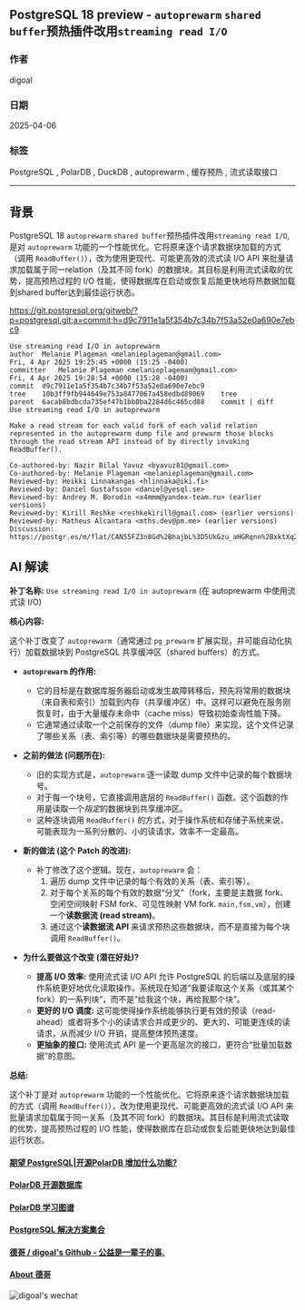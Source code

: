 ## PostgreSQL 18 preview - `autoprewarm` `shared buffer`预热插件改用`streaming read I/O`  
                                                                                                                                                                
### 作者                                                                                                                                    
digoal                                                                                                                                    
                                                                                                                                           
### 日期                                                                                                                                         
2025-04-06                                                                                                                                   
                                                                                                                                        
### 标签                                                                                                                                      
PostgreSQL , PolarDB , DuckDB , autoprewarm , 缓存预热 , 流式读取接口  
                                                                                                                                                               
----                                                                                                                                        
                                                                                                                                                      
## 背景       
  
PostgreSQL 18 `autoprewarm` `shared buffer`预热插件改用`streaming read I/O`, 是对 `autoprewarm` 功能的一个性能优化。它将原来逐个请求数据块加载的方式（调用 `ReadBuffer()`），改为使用更现代、可能更高效的流式读 I/O API 来批量请求加载属于同一relation（及其不同 fork）的数据块。其目标是利用流式读取的优势，提高预热过程的 I/O 性能，使得数据库在启动或恢复后能更快地将热数据加载到shared buffer达到最佳运行状态。  
  
https://git.postgresql.org/gitweb/?p=postgresql.git;a=commit;h=d9c7911e1a5f354b7c34b7f53a52e0a690e7ebc9  
```  
Use streaming read I/O in autoprewarm  
author	Melanie Plageman <melanieplageman@gmail.com>	  
Fri, 4 Apr 2025 19:25:45 +0000 (15:25 -0400)  
committer	Melanie Plageman <melanieplageman@gmail.com>	  
Fri, 4 Apr 2025 19:28:54 +0000 (15:28 -0400)  
commit	d9c7911e1a5f354b7c34b7f53a52e0a690e7ebc9  
tree	10b3ff9fb944649e753a8477067a458edbd89069	tree  
parent	6acab8bdbcda735ef47b1bb0ba2284d6c465cd88	commit | diff  
Use streaming read I/O in autoprewarm  
  
Make a read stream for each valid fork of each valid relation  
represented in the autoprewarm dump file and prewarm those blocks  
through the read stream API instead of by directly invoking  
ReadBuffer().  
  
Co-authored-by: Nazir Bilal Yavuz <byavuz81@gmail.com>  
Co-authored-by: Melanie Plageman <melanieplageman@gmail.com>  
Reviewed-by: Heikki Linnakangas <hlinnaka@iki.fi>  
Reviewed-by: Daniel Gustafsson <daniel@yesql.se>  
Reviewed-by: Andrey M. Borodin <x4mmm@yandex-team.ru> (earlier versions)  
Reviewed-by: Kirill Reshke <reshkekirill@gmail.com> (earlier versions)  
Reviewed-by: Matheus Alcantara <mths.dev@pm.me> (earlier versions)  
Discussion: https://postgr.es/m/flat/CAN55FZ3n8Gd%2BhajbL%3D5UkGzu_aHGRqnn%2BxktXq2fuds%3D1AOR6Q%40mail.gmail.com  
```  
    
## AI 解读    
    
**补丁名称:** `Use streaming read I/O in autoprewarm` (在 autoprewarm 中使用流式读 I/O)  
  
**核心内容:**  
  
这个补丁改变了 `autoprewarm`（通常通过 `pg_prewarm` 扩展实现，并可能自动化执行）加载数据块到 PostgreSQL 共享缓冲区（shared buffers）的方式。  
  
*   **`autoprewarm` 的作用:**  
    *   它的目标是在数据库服务器启动或发生故障转移后，预先将常用的数据块（来自表和索引）加载到内存（共享缓冲区）中。这样可以避免在服务刚恢复时，由于大量缓存未命中（cache miss）导致初始查询性能下降。  
    *   它通常通过读取一个之前保存的文件（dump file）来实现，这个文件记录了哪些关系（表、索引等）的哪些数据块是需要预热的。  
  
*   **之前的做法 (问题所在):**  
    *   旧的实现方式是，`autoprewarm` 逐一读取 dump 文件中记录的每个数据块号。  
    *   对于每一个块号，它直接调用底层的 `ReadBuffer()` 函数。这个函数的作用是读取一个*指定*的数据块到共享缓冲区。  
    *   这种逐块调用 `ReadBuffer()` 的方式，对于操作系统和存储子系统来说，可能表现为一系列分散的、小的读请求，效率不一定最高。  
  
*   **新的做法 (这个 Patch 的改进):**  
    *   补丁修改了这个逻辑。现在，`autoprewarm` 会：  
        1.  遍历 dump 文件中记录的每个有效的关系（表、索引等）。  
        2.  对于每个关系的每个有效的数据“分叉”（fork，主要是主数据 fork、空闲空间映射 FSM fork、可见性映射 VM fork.  `main,fsm,vm`），创建一个**读数据流 (read stream)**。  
        3.  通过这个**读数据流 API** 来请求预热这些数据块，而不是直接为每个块调用 `ReadBuffer()`。  
  
*   **为什么要做这个改变 (潜在好处)?**  
    *   **提高 I/O 效率:** 使用流式读 I/O API 允许 PostgreSQL 的后端以及底层的操作系统更好地优化读取操作。系统现在知道“我要读取这个关系（或其某个 fork）的一系列块”，而不是“给我这个块，再给我那个块”。  
    *   **更好的 I/O 调度:** 这可能使得操作系统能够执行更有效的预读（read-ahead）或者将多个小的读请求合并成更少的、更大的、可能更连续的读请求，从而减少 I/O 开销，提高整体预热速度。  
    *   **更抽象的接口:** 使用流式 API 是一个更高层次的接口，更符合“批量加载数据”的意图。  
  
**总结:**  
  
这个补丁是对 `autoprewarm` 功能的一个性能优化。它将原来逐个请求数据块加载的方式（调用 `ReadBuffer()`），改为使用更现代、可能更高效的流式读 I/O API 来批量请求加载属于同一关系（及其不同 fork）的数据块。其目标是利用流式读取的优势，提高预热过程的 I/O 性能，使得数据库在启动或恢复后能更快地达到最佳运行状态。  
    
  
#### [期望 PostgreSQL|开源PolarDB 增加什么功能?](https://github.com/digoal/blog/issues/76 "269ac3d1c492e938c0191101c7238216")
  
  
#### [PolarDB 开源数据库](https://openpolardb.com/home "57258f76c37864c6e6d23383d05714ea")
  
  
#### [PolarDB 学习图谱](https://www.aliyun.com/database/openpolardb/activity "8642f60e04ed0c814bf9cb9677976bd4")
  
  
#### [PostgreSQL 解决方案集合](../201706/20170601_02.md "40cff096e9ed7122c512b35d8561d9c8")
  
  
#### [德哥 / digoal's Github - 公益是一辈子的事.](https://github.com/digoal/blog/blob/master/README.md "22709685feb7cab07d30f30387f0a9ae")
  
  
#### [About 德哥](https://github.com/digoal/blog/blob/master/me/readme.md "a37735981e7704886ffd590565582dd0")
  
  
![digoal's wechat](../pic/digoal_weixin.jpg "f7ad92eeba24523fd47a6e1a0e691b59")
  
